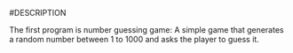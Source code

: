 #DESCRIPTION

The first program is number guessing game:
A simple game that generates a random number between 1 to 1000 and asks the player to guess it.

